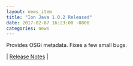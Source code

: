 ```yaml
---
layout: news_item
title: "Ion Java 1.0.2 Released"
date: 2017-02-07 16:23:00 -0800
categories: news
---
```

Provides OSGi metadata. Fixes a few small bugs.

| [Release Notes](https://github.com/amazon-ion/ion-java/releases/tag/v1.0.2) |
